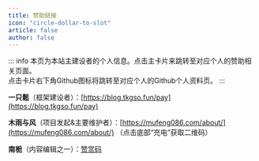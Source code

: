 ```yaml
---
title: 赞助链接
icon: "circle-dollar-to-slot"
article: false
author: false
---
```

::: info
本页为本站主建设者的个人信息。点击主卡片来跳转至对应个人的赞助相关页面。<br/>
点击卡片右下角Github图标将跳转至对应个人的Github个人资料页。
:::

**一只鬆**（框架建设者）：[https://blog.tkgso.fun/pay](https://blog.tkgso.fun/pay)

**木雨与风**（项目发起&主要维护者）：[https://mufeng086.com/about/](https://mufeng086.com/about/) （点击底部“充电”获取二维码）

**南栀**（内容编辑之一）：[赞赏码](https://bu.dusays.com/2024/02/06/65c1af9c58d56.png) 
